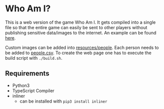 # Who Am I?

This is a web version of the game Who Am I.
It gets compiled into a single file so that the entire game can easily be sent to other players without publishing sensitive data/images to the internet.
An example can be found [here](https://christopher-besch.github.io/who_am_i/out/index.html).

Custom images can be added into [resources/people](resources/people).
Each person needs to be added to [people.csv](people.csv).
To create the web page one has to execute the build script with `./build.sh`.

## Requirements

-   Python3
-   TypeScript Compiler
-   inliner
    -   can be installed with `pip3 install inliner`
